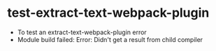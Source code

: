 # test-extract-text-webpack-plugin
* To test an extract-text-webpack-plugin error
* Module build failed: Error: Didn't get a result from child compiler
